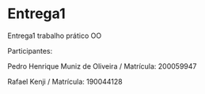 # Entrega1
Entrega1 trabalho prático OO

Participantes: 

Pedro Henrique Muniz de Oliveira / Matrícula: 200059947

Rafael Kenji / Matrícula: 190044128
